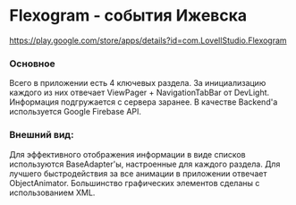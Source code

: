 # Flexogram - события Ижевска

https://play.google.com/store/apps/details?id=com.LovellStudio.Flexogram
### Основное
Всего в приложении есть 4 ключевых раздела. За инициализацию каждого из них отвечает ViewPager + NavigationTabBar от DevLight. 
Информация подгружается с сервера заранее. В качестве Backend'а используется Google Firebase API.

### Внешний вид:
Для эффективного отображения информации в виде списков используются BaseAdapter'ы, настроенные для каждого раздела. Для лучшего быстродействия за все анимации в приложении отвечает ObjectAnimator. Большинство графических элементов сделаны с использованием XML. 
